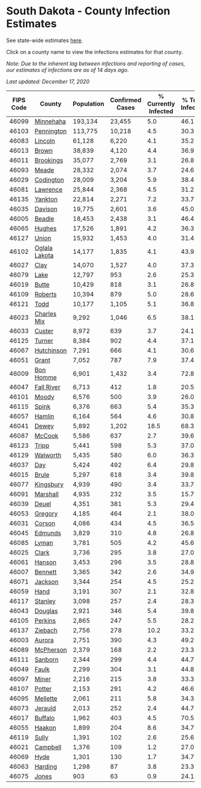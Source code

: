 # South Dakota - County Infection Estimates

See state-wide estimates [here](/infections/us-sd).

Click on a county name to view the infections estimates for that county.

*Note: Due to the inherent lag between infections and reporting of cases, our estimates of infections are as of 14 days ago.*

*Last updated: December 17, 2020*

|   FIPS Code |                         County |   Population |   Confirmed Cases |   % Currently Infected |   % Total Infected |
|-------------|--------------------------------|--------------|-------------------|------------------------|--------------------|
|       46099 |         [Minnehaha](minnehaha) |      193,134 |            23,455 |                    5.0 |               46.1 |
|       46103 |       [Pennington](pennington) |      113,775 |            10,218 |                    4.5 |               30.3 |
|       46083 |             [Lincoln](lincoln) |       61,128 |             6,220 |                    4.1 |               35.2 |
|       46013 |                 [Brown](brown) |       38,839 |             4,120 |                    4.4 |               36.9 |
|       46011 |         [Brookings](brookings) |       35,077 |             2,769 |                    3.1 |               26.8 |
|       46093 |                 [Meade](meade) |       28,332 |             2,074 |                    3.7 |               24.6 |
|       46029 |         [Codington](codington) |       28,009 |             3,204 |                    5.9 |               38.4 |
|       46081 |           [Lawrence](lawrence) |       25,844 |             2,368 |                    4.5 |               31.2 |
|       46135 |             [Yankton](yankton) |       22,814 |             2,271 |                    7.2 |               33.7 |
|       46035 |             [Davison](davison) |       19,775 |             2,601 |                    3.6 |               45.0 |
|       46005 |               [Beadle](beadle) |       18,453 |             2,438 |                    3.1 |               46.4 |
|       46065 |               [Hughes](hughes) |       17,526 |             1,891 |                    4.2 |               36.3 |
|       46127 |                 [Union](union) |       15,932 |             1,453 |                    4.0 |               31.4 |
|       46102 | [Oglala Lakota](oglala-lakota) |       14,177 |             1,835 |                    4.1 |               43.9 |
|       46027 |                   [Clay](clay) |       14,070 |             1,527 |                    4.0 |               37.3 |
|       46079 |                   [Lake](lake) |       12,797 |               953 |                    2.6 |               25.3 |
|       46019 |                 [Butte](butte) |       10,429 |               818 |                    3.1 |               26.8 |
|       46109 |             [Roberts](roberts) |       10,394 |               879 |                    5.0 |               28.6 |
|       46121 |                   [Todd](todd) |       10,177 |             1,105 |                    5.1 |               36.8 |
|       46023 |     [Charles Mix](charles-mix) |        9,292 |             1,046 |                    6.5 |               38.1 |
|       46033 |               [Custer](custer) |        8,972 |               639 |                    3.7 |               24.1 |
|       46125 |               [Turner](turner) |        8,384 |               902 |                    4.4 |               37.1 |
|       46067 |       [Hutchinson](hutchinson) |        7,291 |               666 |                    4.1 |               30.6 |
|       46051 |                 [Grant](grant) |        7,052 |               787 |                    7.9 |               37.4 |
|       46009 |         [Bon Homme](bon-homme) |        6,901 |             1,432 |                    3.4 |               72.8 |
|       46047 |       [Fall River](fall-river) |        6,713 |               412 |                    1.8 |               20.5 |
|       46101 |                 [Moody](moody) |        6,576 |               500 |                    3.9 |               26.0 |
|       46115 |                 [Spink](spink) |        6,376 |               663 |                    5.4 |               35.3 |
|       46057 |               [Hamlin](hamlin) |        6,164 |               564 |                    4.6 |               30.8 |
|       46041 |                 [Dewey](dewey) |        5,892 |             1,202 |                   18.5 |               68.3 |
|       46087 |               [McCook](mccook) |        5,586 |               637 |                    2.7 |               39.6 |
|       46123 |                 [Tripp](tripp) |        5,441 |               598 |                    5.3 |               37.0 |
|       46129 |           [Walworth](walworth) |        5,435 |               580 |                    6.0 |               36.3 |
|       46037 |                     [Day](day) |        5,424 |               492 |                    6.4 |               29.8 |
|       46015 |                 [Brule](brule) |        5,297 |               618 |                    3.4 |               39.8 |
|       46077 |         [Kingsbury](kingsbury) |        4,939 |               490 |                    3.4 |               33.7 |
|       46091 |           [Marshall](marshall) |        4,935 |               232 |                    3.5 |               15.7 |
|       46039 |                 [Deuel](deuel) |        4,351 |               381 |                    5.3 |               29.4 |
|       46053 |             [Gregory](gregory) |        4,185 |               464 |                    2.1 |               38.0 |
|       46031 |               [Corson](corson) |        4,086 |               434 |                    4.5 |               36.5 |
|       46045 |             [Edmunds](edmunds) |        3,829 |               310 |                    4.8 |               26.8 |
|       46085 |                 [Lyman](lyman) |        3,781 |               505 |                    4.2 |               45.6 |
|       46025 |                 [Clark](clark) |        3,736 |               295 |                    3.8 |               27.0 |
|       46061 |               [Hanson](hanson) |        3,453 |               296 |                    3.5 |               28.8 |
|       46007 |             [Bennett](bennett) |        3,365 |               342 |                    2.6 |               34.9 |
|       46071 |             [Jackson](jackson) |        3,344 |               254 |                    4.5 |               25.2 |
|       46059 |                   [Hand](hand) |        3,191 |               307 |                    2.1 |               32.8 |
|       46117 |             [Stanley](stanley) |        3,098 |               257 |                    2.4 |               28.3 |
|       46043 |             [Douglas](douglas) |        2,921 |               346 |                    5.4 |               39.8 |
|       46105 |             [Perkins](perkins) |        2,865 |               247 |                    5.5 |               28.2 |
|       46137 |             [Ziebach](ziebach) |        2,756 |               278 |                   10.2 |               33.2 |
|       46003 |               [Aurora](aurora) |        2,751 |               390 |                    4.3 |               49.2 |
|       46089 |         [McPherson](mcpherson) |        2,379 |               168 |                    2.2 |               23.3 |
|       46111 |             [Sanborn](sanborn) |        2,344 |               299 |                    4.4 |               44.7 |
|       46049 |                 [Faulk](faulk) |        2,299 |               304 |                    3.1 |               44.8 |
|       46097 |                 [Miner](miner) |        2,216 |               215 |                    3.8 |               33.3 |
|       46107 |               [Potter](potter) |        2,153 |               291 |                    4.2 |               46.6 |
|       46095 |           [Mellette](mellette) |        2,061 |               211 |                    5.8 |               34.3 |
|       46073 |             [Jerauld](jerauld) |        2,013 |               252 |                    2.4 |               44.7 |
|       46017 |             [Buffalo](buffalo) |        1,962 |               403 |                    4.5 |               70.5 |
|       46055 |               [Haakon](haakon) |        1,899 |               204 |                    8.6 |               34.7 |
|       46119 |                 [Sully](sully) |        1,391 |               102 |                    2.6 |               25.6 |
|       46021 |           [Campbell](campbell) |        1,376 |               109 |                    1.2 |               27.0 |
|       46069 |                   [Hyde](hyde) |        1,301 |               130 |                    1.7 |               34.7 |
|       46063 |             [Harding](harding) |        1,298 |                87 |                    3.8 |               23.3 |
|       46075 |                 [Jones](jones) |          903 |                63 |                    0.9 |               24.1 |